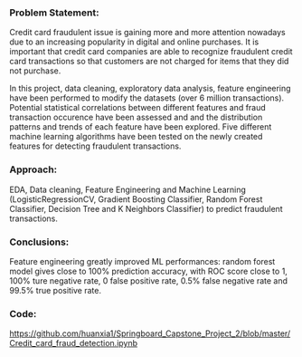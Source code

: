 ### Problem Statement:

Credit card fraudulent issue is gaining more and more attention nowadays due to an increasing popularity in digital and online purchases. It is important that credit card companies are able to recognize fraudulent credit card transactions so that customers are not charged for items that they did not purchase.

In this project, data cleaning, exploratory data analysis, feature engineering have been performed to modify the datasets (over 6 million transactions). Potential statistical correlations between different features and fraud transaction occurence have been assessed and and the distribution patterns and trends of each feature have been explored. Five different machine learning algorithms have been tested on the newly created features for detecting fraudulent transactions.

### Approach:

EDA, Data cleaning, Feature Engineering and Machine Learning (LogisticRegressionCV, Gradient Boosting Classifier, Random Forest Classifier, Decision Tree and K Neighbors Classifier) to predict fraudulent transactions.

### Conclusions:

Feature engineering greatly improved ML performances: random forest model gives close to 100% prediction accuracy, with ROC score close to 1, 100% ture negative rate, 0 false positive rate, 0.5% false negative rate and 99.5% true positive rate.

### Code:
https://github.com/huanxia1/Springboard_Capstone_Project_2/blob/master/Credit_card_fraud_detection.ipynb
